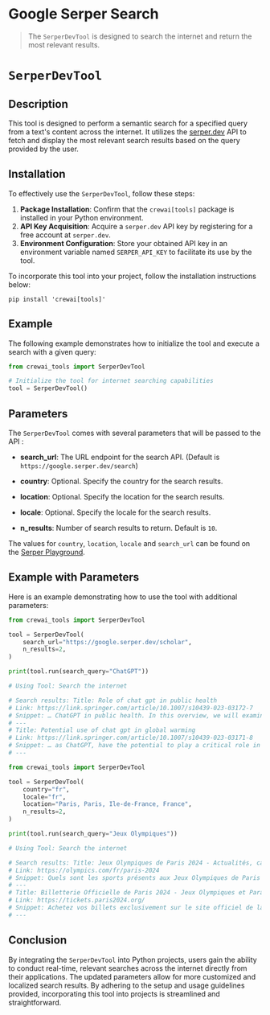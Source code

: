 # Google Serper Search

> The `SerperDevTool` is designed to search the internet and return the most relevant results.

# `SerperDevTool`

## Description

This tool is designed to perform a semantic search for a specified query from a text's content across the internet. It utilizes the [serper.dev](https://serper.dev) API
to fetch and display the most relevant search results based on the query provided by the user.

## Installation

To effectively use the `SerperDevTool`, follow these steps:

1. **Package Installation**: Confirm that the `crewai[tools]` package is installed in your Python environment.
2. **API Key Acquisition**: Acquire a `serper.dev` API key by registering for a free account at `serper.dev`.
3. **Environment Configuration**: Store your obtained API key in an environment variable named `SERPER_API_KEY` to facilitate its use by the tool.

To incorporate this tool into your project, follow the installation instructions below:

```shell
pip install 'crewai[tools]'
```

## Example

The following example demonstrates how to initialize the tool and execute a search with a given query:

```python Code
from crewai_tools import SerperDevTool

# Initialize the tool for internet searching capabilities
tool = SerperDevTool()
```

## Parameters

The `SerperDevTool` comes with several parameters that will be passed to the API :

* **search\_url**: The URL endpoint for the search API. (Default is `https://google.serper.dev/search`)

* **country**: Optional. Specify the country for the search results.

* **location**: Optional. Specify the location for the search results.

* **locale**: Optional. Specify the locale for the search results.

* **n\_results**: Number of search results to return. Default is `10`.

The values for `country`, `location`, `locale` and `search_url` can be found on the [Serper Playground](https://serper.dev/playground).

## Example with Parameters

Here is an example demonstrating how to use the tool with additional parameters:

```python Code
from crewai_tools import SerperDevTool

tool = SerperDevTool(
    search_url="https://google.serper.dev/scholar",
    n_results=2,
)

print(tool.run(search_query="ChatGPT"))

# Using Tool: Search the internet

# Search results: Title: Role of chat gpt in public health
# Link: https://link.springer.com/article/10.1007/s10439-023-03172-7
# Snippet: … ChatGPT in public health. In this overview, we will examine the potential uses of ChatGPT in
# ---
# Title: Potential use of chat gpt in global warming
# Link: https://link.springer.com/article/10.1007/s10439-023-03171-8
# Snippet: … as ChatGPT, have the potential to play a critical role in advancing our understanding of climate
# ---

```

```python Code
from crewai_tools import SerperDevTool

tool = SerperDevTool(
    country="fr",
    locale="fr",
    location="Paris, Paris, Ile-de-France, France",
    n_results=2,
)

print(tool.run(search_query="Jeux Olympiques"))

# Using Tool: Search the internet

# Search results: Title: Jeux Olympiques de Paris 2024 - Actualités, calendriers, résultats
# Link: https://olympics.com/fr/paris-2024
# Snippet: Quels sont les sports présents aux Jeux Olympiques de Paris 2024 ? · Athlétisme · Aviron · Badminton · Basketball · Basketball 3x3 · Boxe · Breaking · Canoë ...
# ---
# Title: Billetterie Officielle de Paris 2024 - Jeux Olympiques et Paralympiques
# Link: https://tickets.paris2024.org/
# Snippet: Achetez vos billets exclusivement sur le site officiel de la billetterie de Paris 2024 pour participer au plus grand événement sportif au monde.
# ---
```

## Conclusion

By integrating the `SerperDevTool` into Python projects, users gain the ability to conduct real-time, relevant searches across the internet directly from their applications.
The updated parameters allow for more customized and localized search results. By adhering to the setup and usage guidelines provided, incorporating this tool into projects is streamlined and straightforward.
